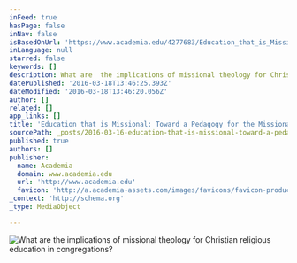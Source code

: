 ```yaml
---
inFeed: true
hasPage: false
inNav: false
isBasedOnUrl: 'https://www.academia.edu/4277683/Education_that_is_Missional_Toward_a_Pedagogy_for_the_Missional_Church'
inLanguage: null
starred: false
keywords: []
description: What are  the implications of missional theology for Christian religious education in congregations?
datePublished: '2016-03-18T13:46:25.393Z'
dateModified: '2016-03-18T13:46:20.056Z'
author: []
related: []
app_links: []
title: 'Education that is Missional: Toward a Pedagogy for the Missional Church'
sourcePath: _posts/2016-03-16-education-that-is-missional-toward-a-pedagogy-for-the-missi.md
published: true
authors: []
publisher:
  name: Academia
  domain: www.academia.edu
  url: 'http://www.academia.edu'
  favicon: 'http://a.academia-assets.com/images/favicons/favicon-production.ico'
_context: 'http://schema.org'
_type: MediaObject

---
```

![What are the implications of missional theology for Christian religious education in congregations?](https://the-grid-user-content.s3-us-west-2.amazonaws.com/2589d2e3-aad7-48fd-b127-6d9763b45e1b.jpg)